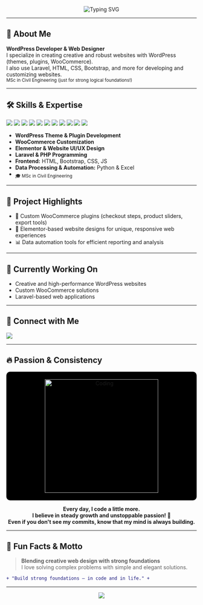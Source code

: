 <!-- Banner -->
<p align="center">
  <img src="https://readme-typing-svg.demolab.com?font=Fira+Code&duration=3000&pause=700&color=36BCF7&center=true&vCenter=true&width=550&lines=%F0%9F%91%8B+Hi%2C+I'm+Mohammad+Reza+%28irezaei%29;WordPress+Developer+%7C+Web+Designer;Let%27s+Build+Strong+Foundations+Together%21" alt="Typing SVG" />
</p>

---

## 💼 About Me

**WordPress Developer & Web Designer**  
I specialize in creating creative and robust websites with WordPress (themes, plugins, WooCommerce).  
I also use Laravel, HTML, CSS, Bootstrap, and more for developing and customizing websites.  
<sub>MSc in Civil Engineering (just for strong logical foundations!)</sub>

---

## 🛠️ Skills & Expertise

<p>
  <img src="https://img.shields.io/badge/WordPress-21759B?style=flat-square&logo=wordpress&logoColor=white" />
  <img src="https://img.shields.io/badge/WooCommerce-96588a?style=flat-square&logo=woocommerce&logoColor=white" />
  <img src="https://img.shields.io/badge/Elementor-92003B?style=flat-square&logo=elementor&logoColor=white" />
  <img src="https://img.shields.io/badge/Laravel-F55247?style=flat-square&logo=laravel&logoColor=white" />
  <img src="https://img.shields.io/badge/PHP-777BB4?style=flat-square&logo=php&logoColor=white" />
  <img src="https://img.shields.io/badge/HTML5-E34F26?style=flat-square&logo=html5&logoColor=white" />
  <img src="https://img.shields.io/badge/Bootstrap-7952B3?style=flat-square&logo=bootstrap&logoColor=white" />
  <img src="https://img.shields.io/badge/CSS3-1572B6?style=flat-square&logo=css3&logoColor=white" />
  <img src="https://img.shields.io/badge/JavaScript-F7DF1E?style=flat-square&logo=javascript&logoColor=black" />
  <img src="https://img.shields.io/badge/Python-3776AB?style=flat-square&logo=python&logoColor=white" />
  <img src="https://img.shields.io/badge/Excel-217346?style=flat-square&logo=microsoft-excel&logoColor=white" />
</p>

- **WordPress Theme & Plugin Development**
- **WooCommerce Customization**
- **Elementor & Website UI/UX Design**
- **Laravel & PHP Programming**
- **Frontend:** HTML, Bootstrap, CSS, JS
- **Data Processing & Automation:** Python & Excel
- <sub>🎓 MSc in Civil Engineering</sub>

---

## 🚀 Project Highlights

- 🛒 Custom WooCommerce plugins (checkout steps, product sliders, export tools)
- 🎨 Elementor-based website designs for unique, responsive web experiences
- 📊 Data automation tools for efficient reporting and analysis

---

## 🌱 Currently Working On

- Creative and high-performance WordPress websites
- Custom WooCommerce solutions
- Laravel-based web applications

---

## 🔗 Connect with Me

<p align="left">
  <a href="https://github.com/irezaei" target="_blank">
    <img src="https://img.shields.io/badge/GitHub-181717?style=for-the-badge&logo=github&logoColor=white" />
  </a>
  <!-- Add more links here if desired -->
</p>

---

## 🔥 Passion & Consistency

<p align="center" style="background-color:#000; padding:20px; border-radius:10px;">
  <img src="https://media1.giphy.com/media/v1.Y2lkPTc5MGI3NjExa3RsbTh3djBtYWR5eXA3ODE2aTJ4ajJrZ296bGx1cmd1MDM4bmVmcSZlcD12MV9pbnRlcm5hbF9naWZfYnlfaWQmY3Q9Zw/HscDLzkO8EOTmgkhQP/giphy.gif" width="300" alt="Coding" />
</p>


<p align="center">
  <b>Every day, I code a little more. <br>
  I believe in steady growth and unstoppable passion! 🚀<br>
  Even if you don't see my commits, know that my mind is always building.</b>
</p>

---

## 🎯 Fun Facts & Motto

> **Blending creative web design with strong foundations**  
> I love solving complex problems with simple and elegant solutions.

```diff
+ "Build strong foundations — in code and in life." +
```

---

<p align="center">
  <img src="https://capsule-render.vercel.app/api?type=waving&color=gradient&height=100&section=footer"/>
</p>
